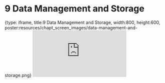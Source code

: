 # 9 Data Management and Storage
 
{type: iframe, title:9 Data Management and Storage, width:800, height:600, poster:resources/chapt_screen_images/data-management-and-storage.png}
![](https://hutchdatascience.org/NIH_Data_Sharing/data-management-and-storage.html)
 

 
